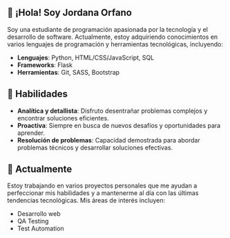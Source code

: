 ## 👋 ¡Hola! Soy Jordana Orfano

Soy una estudiante de programación apasionada por la tecnología y el desarrollo de software. Actualmente, estoy adquiriendo conocimientos en varios lenguajes de programación y herramientas tecnológicas, incluyendo:

- **Lenguajes**: Python, HTML/CSS/JavaScript, SQL
- **Frameworks**: Flask
- **Herramientas**: Git, SASS, Bootstrap

## 🔧 Habilidades

- **Analítica y detallista**: Disfruto desentrañar problemas complejos y encontrar soluciones eficientes.
- **Proactiva**: Siempre en busca de nuevos desafíos y oportunidades para aprender.
- **Resolución de problemas**: Capacidad demostrada para abordar problemas técnicos y desarrollar soluciones efectivas.

## 🌱 Actualmente

Estoy trabajando en varios proyectos personales que me ayudan a perfeccionar mis habilidades y a mantenerme al día con las últimas tendencias tecnológicas. Mis áreas de interés incluyen:

- Desarrollo web
- QA Testing
- Test Automation
